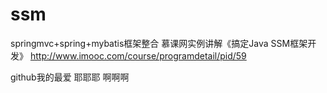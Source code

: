 # ssm
springmvc+spring+mybatis框架整合
慕课网实例讲解《搞定Java SSM框架开发》
http://www.imooc.com/course/programdetail/pid/59

github我的最爱
耶耶耶
啊啊啊